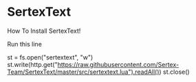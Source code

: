 SertexText
==========

How To Install SertexText!

Run this line

st = fs.open("sertextext", "w") st.write(http.get("https://raw.githubusercontent.com/Sertex-Team/SertexText/master/src/sertextext.lua").readAll()) st.close()
